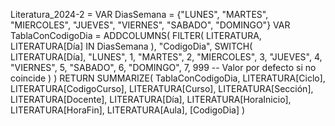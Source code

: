 Literatura_2024-2 = 
VAR DiasSemana = {"LUNES", "MARTES", "MIERCOLES", "JUEVES", "VIERNES", "SABADO", "DOMINGO"}
VAR TablaConCodigoDia =
    ADDCOLUMNS(
        FILTER(
            LITERATURA,
            LITERATURA[Día] IN DiasSemana
        ),
        "CodigoDia", 
        SWITCH(
            LITERATURA[Día],
            "LUNES", 1,
            "MARTES", 2,
            "MIERCOLES", 3,
            "JUEVES", 4,
            "VIERNES", 5,
            "SABADO", 6,
            "DOMINGO", 7,
            999 -- Valor por defecto si no coincide
        )
    )
RETURN
    SUMMARIZE(
        TablaConCodigoDia,
        LITERATURA[Ciclo],
        LITERATURA[CodigoCurso],
        LITERATURA[Curso],
        LITERATURA[Sección],
        LITERATURA[Docente],
        LITERATURA[Día],
        LITERATURA[HoraInicio],
        LITERATURA[HoraFin],
        LITERATURA[Aula],
        [CodigoDia]
    )